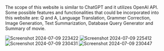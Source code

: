 The scope of this website is similar to ChatGPT and it utilizes OpenAI API. 
Some possible features and functionalities that could be incorporated into this website are: Q and A, Language Translation, Grammer Correction, Image Generation, Text Summarization, Database Query Generator and Summary of movie.

![Screenshot 2024-07-09 223422](https://github.com/user-attachments/assets/100385c8-58eb-4e42-b23c-afcac8dfe26b)
![Screenshot 2024-07-09 225412](https://github.com/user-attachments/assets/3ca062bd-8331-424b-bf25-97e9e99ea311)
![Screenshot 2024-07-09 230431](https://github.com/user-attachments/assets/b72ad657-1c7a-4bbf-aa75-81247afaf66d)
![Screenshot 2024-07-09 230447](https://github.com/user-attachments/assets/bad773a2-3f04-48e7-88b9-6ad74773ef00)
